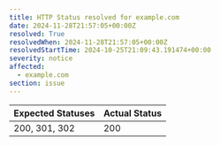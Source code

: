 ```yaml
---
title: HTTP Status resolved for example.com
date: 2024-11-28T21:57:05+00:00Z
resolved: True
resolvedWhen: 2024-11-28T21:57:05+00:00Z
resolvedStartTime: 2024-10-25T21:09:43.191474+00:00
severity: notice
affected:
  - example.com
section: issue
---
```


| Expected Statuses | Actual Status  |
|-------------------|----------------|
| 200, 301, 302 | 200 |
